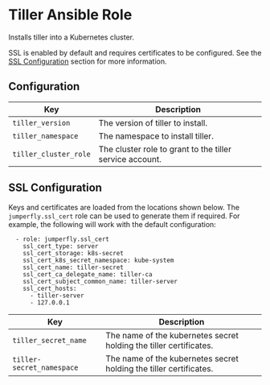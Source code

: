 # Tiller Ansible Role
Installs tiller into a Kubernetes cluster.

SSL is enabled by default and requires certificates to be configured.
See the [SSL Configuration](#ssl-configuration) section for more information.

## Configuration
| Key | Description |
|-----|-------------|
| `tiller_version`      | The version of tiller to install. |
| `tiller_namespace`    | The namespace to install tiller. |
| `tiller_cluster_role` | The cluster role to grant to the tiller service account. |

## SSL Configuration
Keys and certificates are loaded from the locations shown below.
The `jumperfly.ssl_cert` role can be used to generate them if required. For example, the following will work with the default configuration:
```
  - role: jumperfly.ssl_cert
    ssl_cert_type: server
    ssl_cert_storage: k8s-secret
    ssl_cert_k8s_secret_namespace: kube-system
    ssl_cert_name: tiller-secret
    ssl_cert_ca_delegate_name: tiller-ca
    ssl_cert_subject_common_name: tiller-server
    ssl_cert_hosts:
      - tiller-server
      - 127.0.0.1
```

| Key | Description |
|-----|-------------|
| `tiller_secret_name`      | The name of the kubernetes secret holding the tiller certificates. |
| `tiller-secret_namespace` | The name of the kubernetes secret holding the tiller certificates. |
